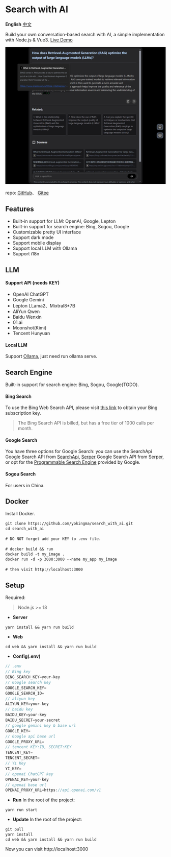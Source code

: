 # Search with AI
**English** [中文](./README_CN.md)  

Build your own conversation-based search with AI, a simple implementation with Node.js & Vue3. [Live Demo](https://isou.chat/)  

<div align="center">
 <img src="./screenshot.png" alt="Search with AI" />
</div>

repo: [GitHub](https://github.com/yokingma/search_with_ai)、 [Gitee](https://gitee.com/zac_ma/search_with_ai)  

## Features
* Built-in support for LLM: OpenAI, Google, Lepton
* Built-in support for search engine: Bing, Sogou, Google
* Customizable pretty UI interface
* Support dark mode
* Support mobile display
* Support local LLM with Ollama
* Support i18n

## LLM

#### Support API (needs KEY)
* OpenAI ChatGPT
* Google Gemini
* Lepton LLama2、Mixtral8*7B
* AliYun Qwen
* Baidu Wenxin
* 01.ai
* Moonshot(Kimi)
* Tencent Hunyuan

#### Local LLM
Support [Ollama](https://github.com/ollama/ollama), just need run ollama serve.

## Search Engine
Built-in support for search engine: Bing, Sogou, Google(TODO).

#### Bing Search
To use the Bing Web Search API, please visit [this link](https://www.microsoft.com/en-us/bing/apis/bing-web-search-api) to obtain your Bing subscription key.
> The Bing Search API is billed, but has a free tier of 1000 calls per month.

#### Google Search
You have three options for Google Search: you can use the SearchApi Google Search API from [SearchApi](https://www.searchapi.io/), [Serper](https://www.serper.dev/) Google Search API from Serper, or opt for the [Programmable Search Engine](https://developers.google.com/custom-search) provided by Google.

#### Sogou Search
For users in China.

## Docker

Install Docker.

```shell
git clone https://github.com/yokingma/search_with_ai.git
cd search_with_ai

# DO NOT forget add your KEY to .env file.

# docker build && run
docker build -t my_image .
docker run -d -p 3000:3000 --name my_app my_image

# then visit http://localhost:3000
```


## Setup

Required:
> Node.js >= 18

* **Server**
```shell
yarn install && yarn run build
```

* **Web**
```shell
cd web && yarn install && yarn run build
```

* **Config(.env)**
```ts
// .env
// Bing key
BING_SEARCH_KEY=your-key
// Google search key
GOOGLE_SEARCH_KEY=
GOOGLE_SEARCH_ID=
// aliyun key
ALIYUN_KEY=your-key
// baidu key
BAIDU_KEY=your-key
BAIDU_SECRET=your-secret
// google gemini key & base url
GOOGLE_KEY=
// Google api base url
GOOGLE_PROXY_URL=
// tencent KEY:ID, SECRET:KEY
TENCENT_KEY=
TENCENT_SECRET=
// Yi Key
YI_KEY=
// openai ChatGPT key
OPENAI_KEY=your-key
// openai base url
OPENAI_PROXY_URL=https://api.openai.com/v1
```

* **Run**
In the root of the project:
```shell
yarn run start 
```

* **Update**
In the root of the project:
```shell
git pull
yarn install
cd web && yarn install && yarn run build
```

Now you can visit http://localhost:3000
